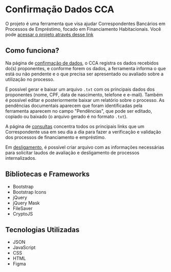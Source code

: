 # Confirmação Dados CCA

O projeto é uma ferramenta que visa ajudar Correspondentes Bancários em Processos de Empréstimo, focado em Financiamento Habitacionais. Você pode [acessar o projeto através desse link](https://gabrieszin.github.io/confirmacao-cca/)

## Como funciona?

Na página de [confirmação de dados](https://gabrieszin.github.io/confirmacao-cca/), o CCA registra os dados recebidos do(s) proponentes, e conforme forem os dados, a ferramenta informa o que está ou não pendente e o que precisa ser apresentado ou avaliado sobre a utilização no processo.

É possível gerar e baixar um arquivo `.txt` com os principais dados dos proponentes (nome, CPF, data de nascimento, telefone e e-mail). Também é possível editar e posteriormente baixar um relatório sobre o processo. As pendências documentais aparecem que foram identificadas pela ferramenta aparecem no campo "Pendências", que pode ser editado, copiado ou baixado (o arquivo gerado é no formato `.txt`).

A página de [consultas](https://gabrieszin.github.io/confirmacao-cca/consultas/) concentra todos os principais links que um Correspondente usa em seu dia a dia para fazer a verificação e validação dos processos de financiamento e empréstimo.

Em [desligamento](https://gabrieszin.github.io/confirmacao-cca/desligamento/), é possível criar arquivo com as informações necessárias para solicitar laudos de avaliação e desligamento de processos internalizados.

## Bibliotecas e Frameworks

- Bootstrap
- Bootstrap Icons
- jQuery
- jQuery Mask
- FileSaver
- CryptoJS

## Tecnologias Utilizadas

- JSON
- JavaScript
- CSS
- HTML
- Figma
